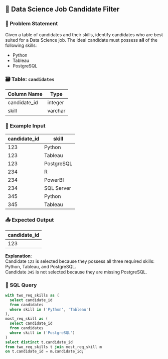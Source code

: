 ## 🧠 Data Science Job Candidate Filter

### 🧾 Problem Statement
Given a table of candidates and their skills, identify candidates who are best suited for a Data Science job. The ideal candidate must possess **all** of the following skills:
- Python
- Tableau
- PostgreSQL

### 🗃️ Table: `candidates`

| Column Name   | Type     |
|---------------|----------|
| candidate_id  | integer  |
| skill         | varchar  |

### 🧪 Example Input

| candidate_id | skill       |
|--------------|-------------|
| 123          | Python      |
| 123          | Tableau     |
| 123          | PostgreSQL  |
| 234          | R           |
| 234          | PowerBI     |
| 234          | SQL Server  |
| 345          | Python      |
| 345          | Tableau     |

### 📤 Expected Output

| candidate_id |
|--------------|
| 123          |

**Explanation**:  
Candidate `123` is selected because they possess all three required skills: Python, Tableau, and PostgreSQL.  
Candidate `345` is not selected because they are missing PostgreSQL.

### 🧮 SQL Query

```sql
with two_req_skills as (
  select candidate_id
  from candidates
  where skill in ('Python', 'Tableau')
),
most_req_skill as (
  select candidate_id
  from candidates
  where skill in ('PostgreSQL')
)
select distinct t.candidate_id
from two_req_skills t join most_req_skill m 
on t.candidate_id = m.candidate_id;
```

